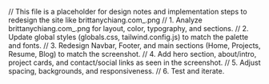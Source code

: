 // This file is a placeholder for design notes and implementation steps to redesign the site like brittanychiang.com_.png
// 1. Analyze brittanychiang.com_.png for layout, color, typography, and sections.
// 2. Update global styles (globals.css, tailwind.config.js) to match the palette and fonts.
// 3. Redesign Navbar, Footer, and main sections (Home, Projects, Resume, Blog) to match the screenshot.
// 4. Add hero section, about/intro, project cards, and contact/social links as seen in the screenshot.
// 5. Adjust spacing, backgrounds, and responsiveness.
// 6. Test and iterate.
